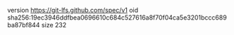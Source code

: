 version https://git-lfs.github.com/spec/v1
oid sha256:19ec3946ddfbea0696610c684c527616a8f70f04ca5e3201bccc689ba87bf844
size 232
